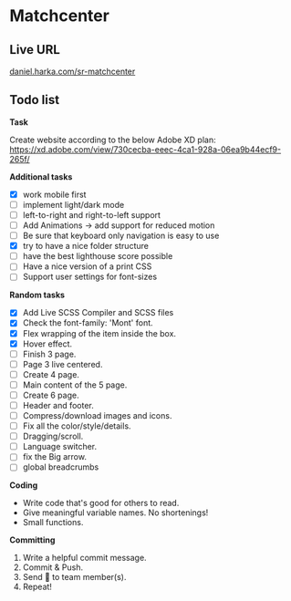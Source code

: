 # Matchcenter

## Live URL

[daniel.harka.com/sr-matchcenter](https://daniel.harka.com/sr-matchcenter)

## Todo list

**Task**

Create website according to the below Adobe XD plan:  
https://xd.adobe.com/view/730cecba-eeec-4ca1-928a-06ea9b44ecf9-265f/

**Additional tasks**

- [x] work mobile first
- [ ] implement light/dark mode
- [ ] left-to-right and right-to-left support
- [ ] Add Animations -> add support for reduced motion
- [ ] Be sure that keyboard only navigation is easy to use
- [x] try to have a nice folder structure
- [ ] have the best lighthouse score possible
- [ ] Have a nice version of a print CSS
- [ ] Support user settings for font-sizes

**Random tasks**

- [x] Add Live SCSS Compiler and SCSS files
- [x] Check the font-family: 'Mont' font.
- [x] Flex wrapping of the item inside the box.
- [x] Hover effect.
- [ ] Finish 3 page.
- [ ] Page 3 live centered.
- [ ] Create 4 page.
- [ ] Main content of the 5 page.
- [ ] Create 6 page.
- [ ] Header and footer.
- [ ] Compress/download images and icons.
- [ ] Fix all the color/style/details.
- [ ] Dragging/scroll.
- [ ] Language switcher.
- [ ] fix the Big arrow.
- [ ] global breadcrumbs

**Coding**

- Write code that's good for others to read.
- Give meaningful variable names. No shortenings!
- Small functions.

**Committing**

1. Write a helpful commit message.
2. Commit & Push.
3. Send 🔄 to team member(s).
4. Repeat!
